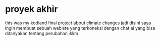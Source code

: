# proyek akhir
this was my kodland final project about climate changes
jadi disini saya ingin membuat sebuah webiste yang terkoneksi dengan chat ai yang bisa ditanyakan tentang perubahan iklim

